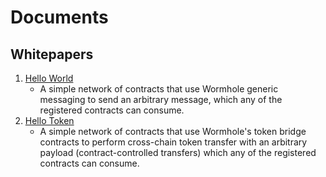 # Documents

## Whitepapers

1. [Hello World](01_hello_world.md)
   - A simple network of contracts that use Wormhole generic messaging to send an arbitrary message, which any of the registered contracts can consume.
2. [Hello Token](02_hello_token.md)
   - A simple network of contracts that use Wormhole's token bridge contracts to perform cross-chain token transfer with an arbitrary payload (contract-controlled transfers) which any of the registered contracts can consume.
